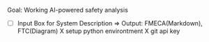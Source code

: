  Goal: Working AI-powered safety analysis

- [ ] Input Box for System Description => Output: FMECA(Markdown), FTC(Diagram)
X setup python environtment 
X git api key